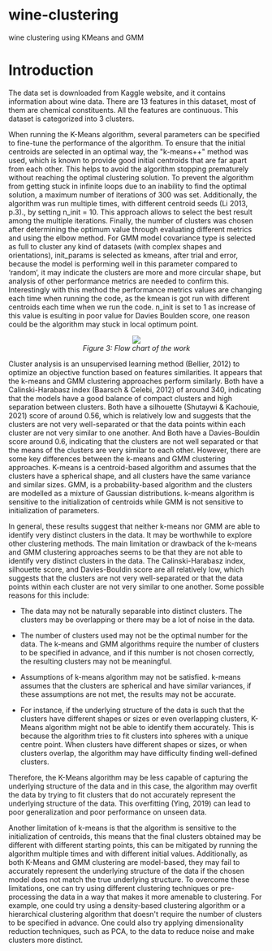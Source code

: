 # wine-clustering
wine clustering using KMeans and GMM

# Introduction
The data set is downloaded from Kaggle website, and it contains information about wine data. There are 13 features in this dataset, most of them are chemical constituents. All the features are continuous. This dataset is categorized into 3 clusters.

When running the K-Means algorithm, several parameters can be specified to fine-tune the performance of the algorithm. To ensure that the initial centroids are selected in an optimal way, the "k-means++" method was used, which is known to provide good initial centroids that are far apart from each other. This helps to avoid the algorithm stopping prematurely without reaching the optimal clustering solution. To prevent the algorithm from getting stuck in infinite loops due to an inability to find the optimal solution, a maximum number of iterations of 300 was set. Additionally, the algorithm was run multiple times, with different centroid seeds (Li 2013, p.3)., by setting n_init = 10. This approach allows to select the best result among the multiple iterations. Finally, the number of clusters was chosen after determining the optimum value through evaluating different metrics and using the elbow method.
For GMM model covariance type is selected as full to cluster any kind of datasets (with complex shapes and orientations), init_params is selected as kmeans, after trial and error, because the model is performing well in this parameter compared to ‘random’, it may indicate the clusters are more and more circular shape, but analysis of other performance metrics are needed to confirm this. Interestingly with this method the performance metrics values are changing each time when running the code, as the kmean is got run with different centroids each time when we run the code. n_init is set to 1 as increase of this value is esulting in poor value for Davies Boulden score, one reason could be the algorithm may stuck in local optimum point.

<p align="center">
  <img src="https://github.com/Plymouth-University/2023-comp5013-gp-neural_ninjas/blob/main/Picture_work_flow.png">
  <br />
  <em>Figure 3: Flow chart of the work </em>
</p>


Cluster analysis is an unsupervised learning method (Bellier, 2012) to optimize an objective function based on features similarities. It appears that the k-means and GMM clustering approaches perform similarly. Both have a Calinski-Harabasz index (Baarsch & Celebi, 2012) of around 340, indicating that the models have a good balance of compact clusters and high separation between clusters. Both have a silhouette (Shutaywi & Kachouie, 2021) score of around 0.56, which is relatively low and suggests that the clusters are not very well-separated or that the data points within each cluster are not very similar to one another. And Both have a Davies-Bouldin score around 0.6, indicating that the clusters are not well separated or that the means of the clusters are very similar to each other.
However, there are some key differences between the k-means and GMM clustering approaches. K-means is a centroid-based algorithm and assumes that the clusters have a spherical shape, and all clusters have the same variance and similar sizes. GMM, is a probability-based algorithm and the clusters are modelled as a mixture of Gaussian distributions. k-means algorithm is sensitive to the initialization of centroids while GMM is not sensitive to initialization of parameters.

In general, these results suggest that neither k-means nor GMM are able to identify very distinct clusters in the data. It may be worthwhile to explore other clustering methods.
The main limitation or drawback of the k-means and GMM clustering approaches seems to be that they are not able to identify very distinct clusters in the data. The Calinski-Harabasz index, silhouette score, and Davies-Bouldin score are all relatively low, which suggests that the clusters are not very well-separated or that the data points within each cluster are not very similar to one another.
Some possible reasons for this include:

* The data may not be naturally separable into distinct clusters. The clusters may be overlapping or there may be a lot of noise in the data.

* The number of clusters used may not be the optimal number for the data. The k-means and GMM algorithms require the number of clusters to be specified in advance, and if this number is not chosen correctly, the resulting clusters may not be meaningful.

* Assumptions of k-means algorithm may not be satisfied. k-means assumes that the clusters are spherical and have similar variances, if these assumptions are not met, the results may not be accurate.

* For instance, if the underlying structure of the data is such that the clusters have different shapes or sizes or even overlapping clusters, K-Means algorithm might not be able to identify them accurately. This is because the algorithm tries to fit clusters into spheres with a unique centre point. When clusters have different shapes or sizes, or when clusters overlap, the algorithm may have difficulty finding well-defined clusters.

Therefore, the K-Means algorithm may be less capable of capturing the underlying structure of the data and in this case, the algorithm may overfit the data by trying to fit clusters that do not accurately represent the underlying structure of the data. This overfitting (Ying, 2019) can lead to poor generalization and poor performance on unseen data.

Another limitation of k-means is that the algorithm is sensitive to the initialization of centroids, this means that the final clusters obtained may be different with different starting points, this can be mitigated by running the algorithm multiple times and with different initial values.
Additionally, as both K-Means and GMM clustering are model-based, they may fail to accurately represent the underlying structure of the data if the chosen model does not match the true underlying structure.
To overcome these limitations, one can try using different clustering techniques or pre- processing the data in a way that makes it more amenable to clustering. For example, one could try using a density-based clustering algorithm or a hierarchical clustering algorithm that doesn't require the number of clusters to be specified in advance. One could also try applying dimensionality reduction techniques, such as PCA, to the data to reduce noise and make clusters more distinct.
